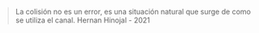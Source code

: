 > La colisión no es un error, es una situación natural que surge de como se utiliza el canal. Hernan Hinojal - 2021